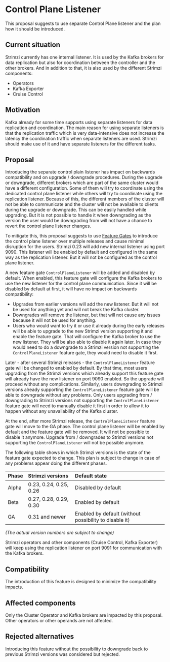 # Control Plane Listener

This proposal suggests to use separate Control Plane listener and the plan how it should be introduced.

## Current situation

Strimzi currently has one internal listener.
It is used by the Kafka brokers for data replication but also for coordination between the controller and the other brokers.
And in addition to that, it is also used by the different Strimzi components:
* Operators
* Kafka Exporter
* Cruise Control

## Motivation

Kafka already for some time supports using separate listeners for data replication and coordination.
The main reason for using separate listeners is that the replication traffic which is very data-intensive does not increase the latency the coordination traffic when separate listeners are used.
Strimzi should make use of it and have separate listeners for the different tasks.

## Proposal

Introducing the separate control plain listener has impact on backwards compatibility and on upgrade / downgrade procedures.
During the upgrade or downgrade, different brokers which are part of the same cluster would have a different configuration.
Some of them will try to coordinate using the dedicated control plane listener while others will try to coordinate using the replication listener.
Because of this, the different members of the cluster will not be able to communicate and the cluster will not be available to clients during the upgrade or downgrade.
This can be easily handled while upgrading.
But it is not possible to handle it when downgrading as the version the user would be downgrading from will not have a chance to revert the control plane listener changes.

To mitigate this, this proposal suggests to use [Feature Gates](https://github.com/strimzi/proposals/blob/main/022-feature-gates.md) to introduce the control plane listener over multiple releases and cause minimal disruption for the users.
Strimzi 0.23 will add new internal listener using port 9090.
This listener will be enabled by default and configured in the same way as the replication listener.
But it will not be configured as the control plane listener.

A new feature gate `ControlPlaneListener` will be added and disabled by default.
When enabled, this feature gate will configure the Kafka brokers to use the new listener for the control plane communication.
Since it will be disabled by default at first, it will have no impact on backwards compatibility:
* Upgrades from earlier versions will add the new listener.
  But it will not be used for anything yet and will not break the Kafka cluster.
* Downgrades will remove the listener, but that will not cause any issues because it will not be used for anything.
* Users who would want to try it or use it already during the early releases will be able to upgrade to the new Strimzi version supporting it and enable the feature gate.
  That will configure the Kafka broker to use the new listener.
  They will be also able to disable it again later.
  In case they would need to do a downgrade to a Strimzi version not supporting the `ControlPlaneListener` feature gate, they would need to disable it first.

Later - after several Strimzi releases - the `ControlPlaneListener` feature gate will be changed to enabled by default.
By that time, most users upgrading from the Strimzi versions which already support this feature gate will already have the new listener on port 9090 enabled.
So the upgrade will proceed without any complications.
Similarly, users downgrading to Strimzi versions already supporting the `ControlPlaneListener` feature gate will be able to downgrade without any problems.
Only users upgrading from / downgrading to Strimzi versions not supporting the `ControlPlaneListener` feature gate will need to manually disable it first in order to allow it to happen without any unavailability of the Kafka cluster.

At the end, after more Strimzi release, the `ControlPlaneListener` feature gate will move to the GA phase.
The control plane listener will be enabled by default and the feature gate will be removed.
It will not be possible to disable it anymore.
Upgrade from / downgrades to Strimzi versions not supporting the `ControlPlaneListener` will not be possible anymore.

The following table shows in which Strimzi versions is the state of the feature gate expected to change.
This plan is subject to change in case of any problems appear doing the different phases.

| Phase | Strimzi versions       | Default state                                          |
|:------|:-----------------------|:-------------------------------------------------------|
| Alpha | 0.23, 0.24, 0.25, 0.26 | Disabled by default                                    |
| Beta  | 0.27, 0.28, 0.29, 0.30 | Enabled by default                                     |
| GA    | 0.31 and newer         | Enabled by default (without possibility to disable it) |

_(The actual version numbers are subject to change)_

Strimzi operators and other components (Cruise Control, Kafka Exporter) will keep using the replication listener on port 9091 for communication with the Kafka brokers.

## Compatibility

The introduction of this feature is designed to minimize the compatibility impacts.

## Affected components

Only the Cluster Operator and Kafka brokers are impacted by this proposal.
Other operators or other operands are not affected.

## Rejected alternatives

Introducing this feature without the possibility to downgrade back to previous Strimzi versions was considered but rejected.